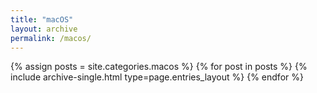 ```yaml
---
title: "macOS"
layout: archive
permalink: /macos/
---
```



{% assign posts = site.categories.macos %}
{% for post in posts %} {% include archive-single.html type=page.entries_layout %} {% endfor %}
